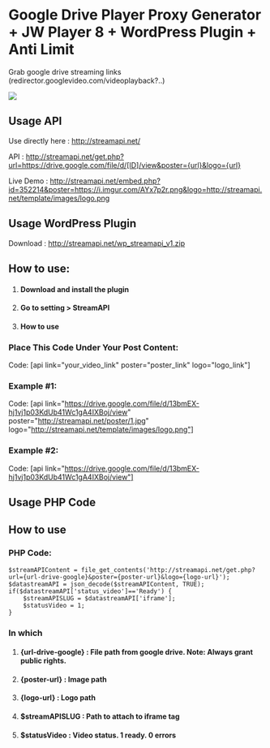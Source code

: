 # Google Drive Player Proxy Generator + JW Player 8 + WordPress Plugin + Anti Limit
Grab google drive streaming links (redirector.googlevideo.com/videoplayback?..)

![](https://i.imgur.com/pkAyfgr.png)

## Usage API

Use directly here : <a href="http://streamapi.net/" rel="dofollow">http://streamapi.net/

API : http://streamapi.net/get.php?url=https://drive.google.com/file/d/[ID]/view&poster={url}&logo={url}

Live Demo : http://streamapi.net/embed.php?id=352214&poster=https://i.imgur.com/AYx7p2r.png&logo=http://streamapi.net/template/images/logo.png

## Usage WordPress Plugin

Download : http://streamapi.net/wp_streamapi_v1.zip

## How to use:
 
 1. #### Download and install the plugin
 2. #### Go to setting > StreamAPI
 3. #### How to use
 
### Place This Code Under Your Post Content:
 
Code:
[api link="your_video_link" poster="poster_link" logo="logo_link"]

### Example #1:
 
Code:
[api link="https://drive.google.com/file/d/13bmEX-hj1vj1p03KdUb41Wc1gA4IXBoj/view" poster="http://streamapi.net/poster/1.jpg" logo="http://streamapi.net/template/images/logo.png"]

### Example #2:
 
Code:
[api link="https://drive.google.com/file/d/13bmEX-hj1vj1p03KdUb41Wc1gA4IXBoj/view"]


## Usage PHP Code
## How to use

### PHP Code:

	$streamAPIContent = file_get_contents('http://streamapi.net/get.php?url={url-drive-google}&poster={poster-url}&logo={logo-url}');
	$datastreamAPI = json_decode($streamAPIContent, TRUE);
	if($datastreamAPI['status_video']=='Ready') {
		$streamAPISLUG = $datastreamAPI['iframe'];
		$statusVideo = 1;
	}
	

### In which
1. #### {url-drive-google} : File path from google drive. Note: Always grant public rights.
2. #### {poster-url} : Image path
3. #### {logo-url} : Logo path
4. #### $streamAPISLUG : Path to attach to iframe tag
5. #### $statusVideo : Video status. 1 ready. 0 errors

